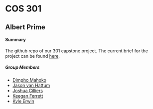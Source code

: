 # COS 301
## Albert Prime

#### Summary 
The github repo of our 301 capstone project. The current brief for the project can be found [here][current-spec].

##### Group Members
* [Dimpho Mahoko] 
* [Jason van Hattum]
* [Joshua Cilliers]
* [Keegan Ferrett]
* [Kyle Erwin]

[Dimpho Mahoko]: <https://github.com/>
[Joshua Cilliers]: <https://github.com/JoshC117>
[Jason van Hattum]: <http://jasonvh.me>
[Kyle Erwin]: <https://github.com/KyleErwin>
[Keegan Ferrett]: <https://github.com/KeeganFerrett>
[current-spec]: <http://cs.up.ac.za/files/COS301/Download/1883/>
